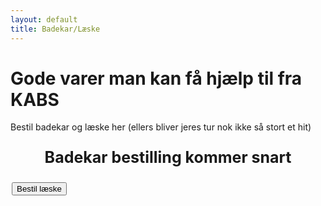 ```yaml
---
layout: default
title: Badekar/Læske
---
```


<h1>Gode varer man kan få hjælp til fra KABS</h1>
<p>Bestil badekar og læske her (ellers bliver jeres tur nok ikke så stort et hit)</p>

<div id="poster-image-long" style="background-image: url('/static/img/magicTub.jpg');">
</div>


<p style="font-weight: bold; font-size: 25px; text-align: center;">Badekar bestilling kommer snart</p> 

<!--
<a style="text-align: center; padding: 3px" href="https://forms.gle/bbZ8T1Co8L4XXS5cA">
	<button class="applyBtn"> 
		Bestil badekar 
	</button>
</a>
-->

<a style="text-align: center; padding: 2px" href="https://forms.gle/FEG9769vdqG83rJj8">
	<button class="applyBtn"> 
		Bestil læske 
	</button>
</a>